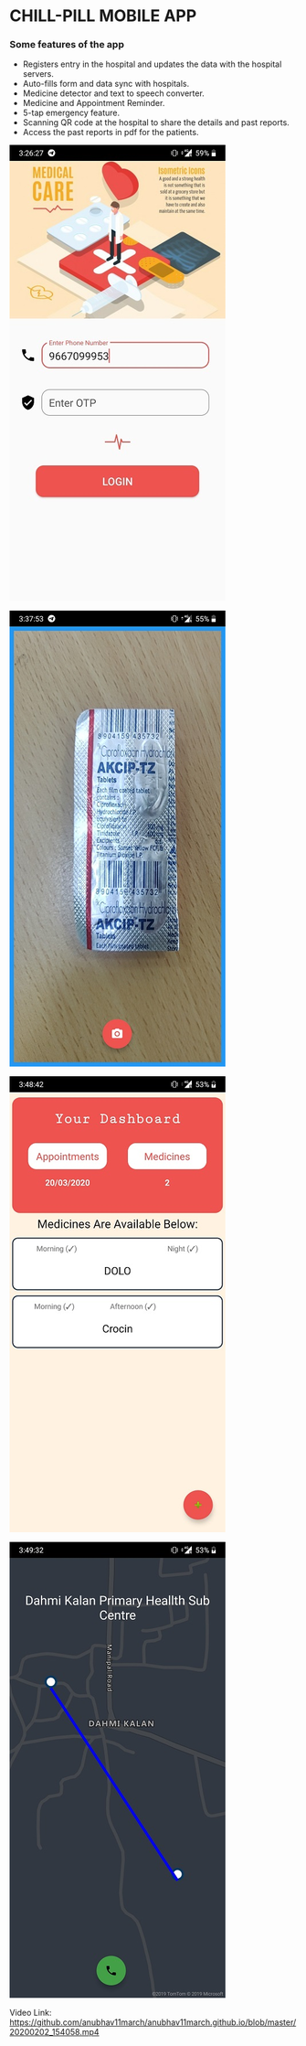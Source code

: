# CHILL-PILL MOBILE APP

### Some features of the app
- Registers entry in the hospital and updates the data with the hospital servers.
- Auto-fills form and data sync with hospitals.
- Medicine detector and text to speech converter.
- Medicine and Appointment Reminder.
- 5-tap emergency feature.
- Scanning QR code at the hospital to share the details and past reports.
- Access the past reports in pdf for the patients.

![Login Page](https://github.com/anubhav11march/anubhav11march.github.io/blob/master/Screenshot_20200202-152628.jpg)

![Image Capturing](https://github.com/anubhav11march/anubhav11march.github.io/blob/master/Screenshot_20200202-153753.jpg)

![Dashboard](https://github.com/anubhav11march/anubhav11march.github.io/blob/master/Screenshot_20200202-154843.jpg)

![Emergency Button](https://github.com/anubhav11march/anubhav11march.github.io/blob/master/Screenshot_20200202-154933.jpg)



Video Link: https://github.com/anubhav11march/anubhav11march.github.io/blob/master/20200202_154058.mp4

